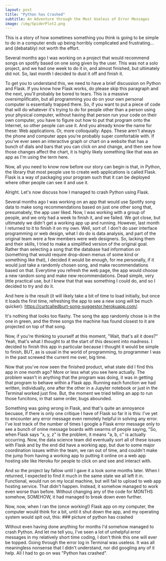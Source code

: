 ```yaml
---
layout: post
title: "Python has Crashed" 
subtitle: An Adventure through the Most Useless of Error Messages
image: /img/SpiderPlot2.png
---
```


This is a story of how sometimes something you think is going to be simple to do in a computer ends up being horribly complicated and frustrating... and (debatably) not worth the effort.

Several months ago I was working on a project that would recommend songs on spotify based on one song given by the user. This was not a solo project, and we had one week to do it in, and almost finished, but ultimately did not. So, last month I decided to dust it off and finish it. 

To get you to understand this, we need to have a brief discussion on Python and Flask. If you know how Flask works, do please skip this paragraph and the next, you'll probably be bored to tears. This is a massive oversimplificatin, but all programming you do on your own personal computer is essentially trapped there. So, if you want to put a piece of code that will do whatever it's trying to do for people other than a person using your physical computer, without having that person run your code on their own computer, you have to figure out how to put that program onto the Internet, so other people can use it. And you already know the name for these: Web applications. Or, more colloquially: Apps. These aren't always the phone and computer apps you're probably super comfortable with. If you've ever seen an interactive graph or chart on a website that has a bunch of dials and bars that you can click on and change, and then see how those changes affect the chart, it is highly likely something like that was an app as I'm using the term here. 

Now, all you need to know now before our story can begin is that, in Python, the library that most people use to create web applications is called Flask. Flask is a way of packaging your program such that it can be deployed where other people can see it and use it.

Alright. Let's now discuss how I managed to crash Python using Flask. 

Several months ago I was working on an app that would use Spotify song data to make song recommendations based on just one other song that, presumabely, the app user liked. Now, I was working with a group of people, and we only had a week to finish it, and we failed. We got close, but ultimately we didn't get a working app up and running. However, last month I returned to it to finish it on my own. Well, sort of. I don't do user interface programming or web design, what I do do is data analysis, and part of the original team were a few members were web designers. So, lacking them and their skills, I tried to make a simplified version of the original goal. Rather than selecting a song that the database had information on (something that would require drop-down menus of some kind or something like that), I decided it would be enough, for me personally, if it would just take a randomly chosen song, and make recommendations based on that. Everytime you refresh the web page, the app would choose a new random song and make new recommendations. Dead simple, very little practical use, but I knew that that was something I could do, and so I decided to try and do it.

And here is the result (it will likely take a bit of time to load initially, but once it loads the first time, refreshing the app to see a new song will be much quicker):  https://curtcalledburt-song-suggestor.herokuapp.com/.

It's nothing that looks too flashy. The song the app randomly chose is in the one in green, and the three songs the machine has found closest to it are projected on top of that song.

Now, if you're thinking to yourself at this moment, "Wait, that's all it does?" Yeah, that's what I thought to at the start of this descent into madness. I decided to finish this app in particular because I thought it would be simple to finish, BUT, as is usual in the world of programming, to programmer I was in the past screwed the current me over, big time. 

Now that you've now seen the finished product, what state did I find this app in one month ago? More or less what you see here actually. The problem wasn't in anything that the program was doing, it was in getting that program to behave within a Flask app. Running each function we had written, individually, one after the other in a Jupyter notebook or just in the Terminal worked just fine. But, the moment we tried telling an app to run those funcitons, in that same order, bugs abounded. 

Something was going wrong in Flask, and that's quite an annoyance becuase, if there is only one critique I have of Flask so far it is this: I've yet to encounter any error message even remotely helpful in solving any error. I've lost track of the number of times I google a Flask error message only to see a bunch of onine message boards with swarms of people saying, "So, when Flask says "x, y, z" is the problem, it means "a, b, c" is actually occurring. Now, the data science team did eventually sort all of these issues with Flask and by the end did have a working app, but due to some major coordination issues within the team, we ran out of time, and couldn't make the jump from having a working app to putting it online on a web app hosting site like Heroku for people to click on and see and interact with.

And so the project lay fallow until I gave it a look some months later. When I returned, I expected to find it much in the same state we all left it in. Functional, would run on my local machine, but will fail to upload to web app hosting service. That didn't happen. Instead, it somehow managed to work even worse than before. Without changing any of the code for MONTHS somehow, SOMEHOW, it had managed to break down even further. 

Now, now, when I ran the (once working!) Flask app on my computer, the computer would think for a bit, until it shut down the app, and my operating system would spit out, this: ### picture of python has crashed

Without even having done anything for months I'd somehow managed to crash Python. And let me tell you, I've seen a lot of unhelpful error messages in my relatively short time coding, I don't think this one will ever be topped. Going through the error log in Terminal was useless. It was all meaningless nonsense that I didn't understand, nor did googling any of it help. All I had to go on was "Python has crashed".
